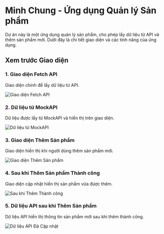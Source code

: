# Minh Chung - Ứng dụng Quản lý Sản phẩm

Dự án này là một ứng dụng quản lý sản phẩm, cho phép lấy dữ liệu từ API và thêm sản phẩm mới. Dưới đây là chi tiết giao diện và các tính năng của ứng dụng.

## Xem trước Giao diện

### 1. Giao diện Fetch API
Giao diện chính để lấy dữ liệu từ API.

![Giao diện Fetch API](https://github.com/user-attachments/assets/18fa3619-326d-4c2e-8f81-d619acc7db7c)

### 2. Dữ liệu từ MockAPI
Dữ liệu được lấy từ MockAPI và hiển thị trên giao diện.

![Dữ liệu từ MockAPI](https://github.com/user-attachments/assets/1b4d6492-6670-4397-85d7-a3a0f3956c0c)

### 3. Giao diện Thêm Sản phẩm
Giao diện hiển thị khi người dùng thêm sản phẩm mới.

![Giao diện Thêm Sản phẩm](https://github.com/user-attachments/assets/c630991e-f210-48c8-bb9f-d05b97c255ea)

### 4. Sau khi Thêm Sản phẩm Thành công
Giao diện cập nhật hiển thị sản phẩm vừa được thêm.

![Sau khi Thêm Thành công](https://github.com/user-attachments/assets/0799d53f-d9b0-4683-bfe8-6c08bb622e01)

### 5. Dữ liệu API sau khi Thêm Sản phẩm
Dữ liệu API hiển thị thông tin sản phẩm mới sau khi thêm thành công.

![Dữ liệu API Đã Cập nhật](https://github.com/user-attachments/assets/f30d3411-9ee5-41af-b5ef-aee19f19f246)

